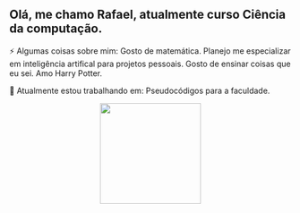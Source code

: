 ## Olá, me chamo Rafael, atualmente curso Ciência da computação.

⚡ Algumas coisas sobre mim: 
      Gosto de matemática.
      Planejo me especializar em inteligência artifical para projetos pessoais.
      Gosto de ensinar coisas que eu sei.
      Amo Harry Potter.

 🔭 Atualmente estou trabalhando em: Pseudocódigos para a faculdade.
 

<div align="center">
  <a href="https://github.com/RafaelSSchneider">
  <img height="180em" src="https://github-readme-stats.vercel.app/api?username=RafaelSSchneider&show_icons=true&theme=dracula&include_all_commits=true&count_private=true"/>
  <!-- <img height="180em" src="https://github-readme-stats.vercel.app/api/top-langs/?username=RafaelSSchneider&layout=compact&langs_count=7&theme=dracula"/>
 -->
</div>

  ##

<!--
**RafaelSSchneider/RafaelSSchneider** is a ✨ _special_ ✨ repository because its `README.md` (this file) appears on your GitHub profile.

Here are some ideas to get you started:

- 🔭 I’m currently working on ...
- 🌱 I’m currently learning ...
- 👯 I’m looking to collaborate on ...
- 🤔 I’m looking for help with ...
- 💬 Ask me about ...
- 📫 How to reach me: ...
- 😄 Pronouns: ...
- ⚡ Fun fact: ...
-->
